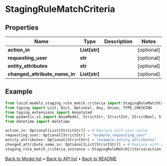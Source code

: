 # StagingRuleMatchCriteria

## Properties
Name | Type | Description | Notes
------------ | ------------- | ------------- | -------------
**action_in** | **List[str]** |  | [optional] 
**requesting_user** | **str** |  | [optional] 
**entity_attributes** | **str** |  | [optional] 
**changed_attribute_name_in** | **List[str]** |  | [optional] 
## Example

```python
from lusid.models.staging_rule_match_criteria import StagingRuleMatchCriteria
from typing import List, Dict, Optional, Any, Union, TYPE_CHECKING
from typing_extensions import Annotated
from pydantic.v1 import BaseModel, StrictStr, StrictInt, StrictBool, StrictFloat, StrictBytes, Field, validator, ValidationError, conlist, constr
from datetime import datetime

action_in: Optional[List[StrictStr]] = # Replace with your value
requesting_user: Optional[StrictStr] = "example_requesting_user"
entity_attributes: Optional[StrictStr] = "example_entity_attributes"
changed_attribute_name_in: Optional[List[StrictStr]] = # Replace with your value
staging_rule_match_criteria_instance = StagingRuleMatchCriteria(action_in=action_in, requesting_user=requesting_user, entity_attributes=entity_attributes, changed_attribute_name_in=changed_attribute_name_in)

```

[Back to Model list](../README.md#documentation-for-models) &#8226; [Back to API list](../README.md#documentation-for-api-endpoints) &#8226; [Back to README](../README.md)

